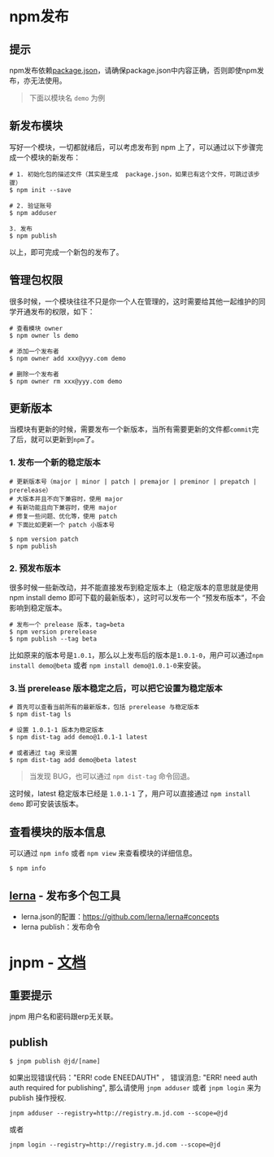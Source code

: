 # npm发布

## 提示
npm发布依赖[package.json](package.json.md)，请确保package.json中内容正确，否则即使npm发布，亦无法使用。

> 下面以模块名 `demo` 为例

## 新发布模块

写好一个模块，一切都就绪后，可以考虑发布到 npm 上了，可以通过以下步骤完成一个模块的新发布：

```
# 1. 初始化包的描述文件（其实是生成  package.json，如果已有这个文件，可跳过该步骤）
$ npm init --save

# 2. 验证账号
$ npm adduser

3. 发布
$ npm publish
```
以上，即可完成一个新包的发布了。

## 管理包权限
很多时候，一个模块往往不只是你一个人在管理的，这时需要给其他一起维护的同学开通发布的权限，如下：
```
# 查看模块 owner
$ npm owner ls demo

# 添加一个发布者
$ npm owner add xxx@yyy.com demo

# 删除一个发布者
$ npm owner rm xxx@yyy.com demo
```

## 更新版本
当模块有更新的时候，需要发布一个新版本，当所有需要更新的文件都`commit`完了后，就可以更新到`npm`了。

### 1. 发布一个新的稳定版本
```
# 更新版本号（major | minor | patch | premajor | preminor | prepatch | prerelease）
# 大版本并且不向下兼容时，使用 major
# 有新功能且向下兼容时，使用 major
# 修复一些问题、优化等，使用 patch
# 下面比如更新一个 patch 小版本号

$ npm version patch
$ npm publish
```

### 2. 预发布版本
很多时候一些新改动，并不能直接发布到稳定版本上（稳定版本的意思就是使用 npm install demo 即可下载的最新版本），这时可以发布一个 “预发布版本“，不会影响到稳定版本。

```
# 发布一个 prelease 版本，tag=beta
$ npm version prerelease
$ npm publish --tag beta
```
比如原来的版本号是`1.0.1`，那么以上发布后的版本是`1.0.1-0`，用户可以通过`npm install demo@beta` 或者 `npm install demo@1.0.1-0`来安装。

### 3.当 prerelease 版本稳定之后，可以把它设置为稳定版本
```
# 首先可以查看当前所有的最新版本，包括 prerelease 与稳定版本
$ npm dist-tag ls

# 设置 1.0.1-1 版本为稳定版本
$ npm dist-tag add demo@1.0.1-1 latest

# 或者通过 tag 来设置
$ npm dist-tag add demo@beta latest
```

> 当发现 BUG，也可以通过 `npm dist-tag` 命令回退。

这时候，latest 稳定版本已经是 `1.0.1-1` 了，用户可以直接通过 `npm install demo` 即可安装该版本。

## 查看模块的版本信息
可以通过 `npm info` 或者 `npm view` 来查看模块的详细信息。
```
$ npm info
```

## [lerna](https://lernajs.io/) - 发布多个包工具
* lerna.json的配置：https://github.com/lerna/lerna#concepts
* lerna publish：发布命令


# jnpm - [文档](http://npm.m.jd.com/)
## 重要提示
jnpm 用户名和密码跟erp无关联。

## publish
```
$ jnpm publish @jd/[name]
```
如果出现错误代码："ERR! code ENEEDAUTH" ， 错误消息: "ERR! need auth auth required for publishing", 那么请使用 `jnpm adduser` 或者 `jnpm login` 来为 publish 操作授权.

```
jnpm adduser --registry=http://registry.m.jd.com --scope=@jd
```
或者

```
jnpm login --registry=http://registry.m.jd.com --scope=@jd
```

